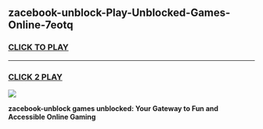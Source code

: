 
## zacebook-unblock-Play-Unblocked-Games-Online-7eotq
<h3>
<a href="https://premium76.site?title=zacebook-unblock&ref=25A">CLICK TO PLAY</a></h3>
<hr>

<h3>
<a href="https://premium76.site?title=zacebook-unblock&ref=25A">CLICK 2 PLAY</a>
  
</h3>

<a href="https://premium76.site?title=zacebook-unblock&ref=25A"><img src="https://clearcache.store/games.png"></a>


**zacebook-unblock games unblocked: Your Gateway to Fun and Accessible Online Gaming**
